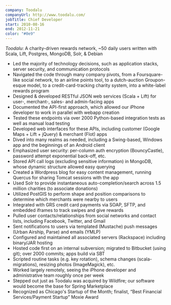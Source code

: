 ```yaml
---
company: Toodalu
companyUrl: http://www.toodalu.com/
jobTitle: Chief Developer
start: 2010-08-16
end: 2012-11-21
color: "#0e9"
---
```

*Toodalu*: A charity-driven rewards network, ~50 daily users written with
Scala, Lift, Postgres, MongoDB, Solr, & Debian

* Led the majority of technology decisions, such as application stacks, server
  security, and communication protocols
* Navigated the code through many company pivots, from a Foursquare-like
  social network, to an airline points tool, to a dutch-auction Groupon-esque
  model, to a credit-card-tracking charity system, into a white-label rewards
  program
* Designed & developed RESTful JSON web services (Scala + Lift) for user-,
  merchant-, sales- and admin-facing apps
* Documented the API-first approach, which allowed our iPhone developer to
  work in parallel with webapp creation
* Tested these endpoints via over 2000 Python-based integration tests as well
  as manual load testing
* Developed web interfaces for these APIs, including customer (Google Maps +
  Lift + jQuery) & merchant (Flot) apps
* Dived into many realms as needed, including a Swing-based, Windows app and
  the beginnings of an Android client
* Emphasized user security: per-column auth encryption (BouncyCastle),
  password attempt exponential back-off, etc.
* Stored API call logs (excluding sensitive information) in MongoDB, whose
  dynamic structure allowed easy querying
* Created a Wordpress blog for easy content management, running Quercus for
  sharing Tomcat sessions with the app
* Used Solr to provide instantaneous
  auto-completion/search across 1.5 million charities (to associate donations)
* Utilized PostGIS to perform shape and position comparisons to determine
  which merchants were nearby to users
* Integrated with GRS credit card payments via SOAP, SFTP, and embedded
  iframes to track swipes and give rewards
* Pulled user contacts/relationships from social networks and contact lists,
  including Facebook, Twitter, and Gmail
* Sent notifications to users via templated (Mustache) push messages (Urban
  Airship, Parse) and emails (YMLP)
* Configured and maintained all associated servers (Rackspace) including
  binary/JAR hosting
* Hosted code first on an internal subversion; migrated to Bitbucket (using
  git); over 2000 commits; apps build via SBT
* Scripted routine tasks (e.g. key rotation), schema changes
  (scala-migrations), resizing photos (ImageMagick), etc.
* Worked largely remotely, seeing the iPhone developer and administrative team
  roughly once per week
* Stepped out just as Toodalu was acquired by Wildfire; our software would
  become the base for Spring Marketplace
* Recognized as Chicago's Startup of the Month; finalist, “Best Financial
  Services/Payment Startup” Moxie Award
